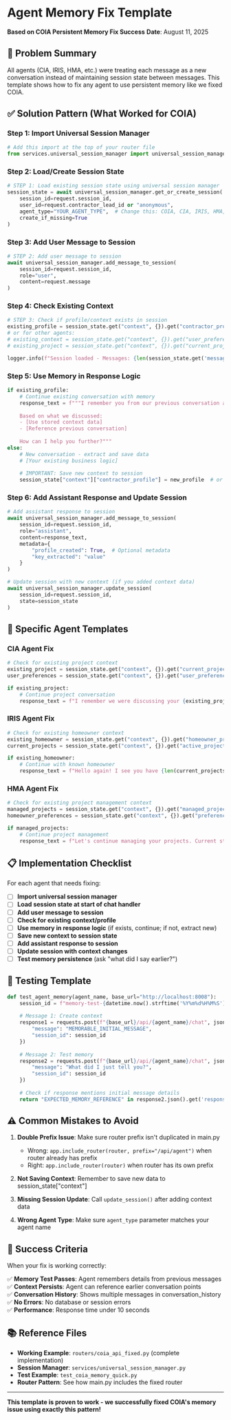 # Agent Memory Fix Template
**Based on COIA Persistent Memory Fix Success**
**Date**: August 11, 2025

## 🎯 Problem Summary

All agents (CIA, IRIS, HMA, etc.) were treating each message as a new conversation instead of maintaining session state between messages. This template shows how to fix any agent to use persistent memory like we fixed COIA.

## ✅ Solution Pattern (What Worked for COIA)

### Step 1: Import Universal Session Manager
```python
# Add this import at the top of your router file
from services.universal_session_manager import universal_session_manager
```

### Step 2: Load/Create Session State
```python
# STEP 1: Load existing session state using universal session manager
session_state = await universal_session_manager.get_or_create_session(
    session_id=request.session_id,
    user_id=request.contractor_lead_id or "anonymous",  
    agent_type="YOUR_AGENT_TYPE",  # Change this: COIA, CIA, IRIS, HMA, etc.
    create_if_missing=True
)
```

### Step 3: Add User Message to Session
```python
# STEP 2: Add user message to session
await universal_session_manager.add_message_to_session(
    session_id=request.session_id,
    role="user",
    content=request.message
)
```

### Step 4: Check Existing Context
```python
# STEP 3: Check if profile/context exists in session
existing_profile = session_state.get("context", {}).get("contractor_profile")
# or for other agents:
# existing_context = session_state.get("context", {}).get("user_preferences")
# existing_project = session_state.get("context", {}).get("current_project")

logger.info(f"Session loaded - Messages: {len(session_state.get('messages', []))}, Profile exists: {bool(existing_profile)}")
```

### Step 5: Use Memory in Response Logic
```python
if existing_profile:
    # Continue existing conversation with memory
    response_text = f"""I remember you from our previous conversation about {existing_profile.get('company_name')}.
    
    Based on what we discussed:
    - [Use stored context data]
    - [Reference previous conversation]
    
    How can I help you further?"""
else:
    # New conversation - extract and save data
    # [Your existing business logic]
    
    # IMPORTANT: Save new context to session
    session_state["context"]["contractor_profile"] = new_profile  # or appropriate context
```

### Step 6: Add Assistant Response and Update Session
```python
# Add assistant response to session
await universal_session_manager.add_message_to_session(
    session_id=request.session_id,
    role="assistant",
    content=response_text,
    metadata={
        "profile_created": True,  # Optional metadata
        "key_extracted": "value"
    }
)

# Update session with new context (if you added context data)
await universal_session_manager.update_session(
    session_id=request.session_id,
    state=session_state
)
```

## 🔧 Specific Agent Templates

### CIA Agent Fix
```python
# Check for existing project context
existing_project = session_state.get("context", {}).get("current_project")
user_preferences = session_state.get("context", {}).get("user_preferences")

if existing_project:
    # Continue project conversation
    response_text = f"I remember we were discussing your {existing_project.get('project_type')} project..."
```

### IRIS Agent Fix
```python
# Check for existing homeowner context
existing_homeowner = session_state.get("context", {}).get("homeowner_profile")
current_projects = session_state.get("context", {}).get("active_projects", [])

if existing_homeowner:
    # Continue with known homeowner
    response_text = f"Hello again! I see you have {len(current_projects)} active projects..."
```

### HMA Agent Fix  
```python
# Check for existing project management context
managed_projects = session_state.get("context", {}).get("managed_projects", {})
homeowner_preferences = session_state.get("context", {}).get("preferences")

if managed_projects:
    # Continue project management
    response_text = f"Let's continue managing your projects. Current status: {len(managed_projects)} active..."
```

## 📋 Implementation Checklist

For each agent that needs fixing:

- [ ] **Import universal session manager**
- [ ] **Load session state at start of chat handler**  
- [ ] **Add user message to session**
- [ ] **Check for existing context/profile**
- [ ] **Use memory in response logic** (if exists, continue; if not, extract new)
- [ ] **Save new context to session state**
- [ ] **Add assistant response to session**
- [ ] **Update session with context changes**
- [ ] **Test memory persistence** (ask "what did I say earlier?")

## 🧪 Testing Template

```python
def test_agent_memory(agent_name, base_url="http://localhost:8008"):
    session_id = f"memory-test-{datetime.now().strftime('%Y%m%d%H%M%S')}"
    
    # Message 1: Create context
    response1 = requests.post(f"{base_url}/api/{agent_name}/chat", json={
        "message": "MEMORABLE_INITIAL_MESSAGE",
        "session_id": session_id
    })
    
    # Message 2: Test memory
    response2 = requests.post(f"{base_url}/api/{agent_name}/chat", json={
        "message": "What did I just tell you?",
        "session_id": session_id
    })
    
    # Check if response mentions initial message details
    return "EXPECTED_MEMORY_REFERENCE" in response2.json().get('response', '').lower()
```

## ⚠️ Common Mistakes to Avoid

1. **Double Prefix Issue**: Make sure router prefix isn't duplicated in main.py
   - Wrong: `app.include_router(router, prefix="/api/agent")` when router already has prefix
   - Right: `app.include_router(router)` when router has its own prefix

2. **Not Saving Context**: Remember to save new data to session_state["context"]

3. **Missing Session Update**: Call `update_session()` after adding context data

4. **Wrong Agent Type**: Make sure `agent_type` parameter matches your agent name

## 🎯 Success Criteria

When your fix is working correctly:

✅ **Memory Test Passes**: Agent remembers details from previous messages  
✅ **Context Persists**: Agent can reference earlier conversation points  
✅ **Conversation History**: Shows multiple messages in conversation_history  
✅ **No Errors**: No database or session errors  
✅ **Performance**: Response time under 10 seconds

## 📚 Reference Files

- **Working Example**: `routers/coia_api_fixed.py` (complete implementation)
- **Session Manager**: `services/universal_session_manager.py`
- **Test Example**: `test_coia_memory_quick.py`
- **Router Pattern**: See how main.py includes the fixed router

---

**This template is proven to work - we successfully fixed COIA's memory issue using exactly this pattern!**